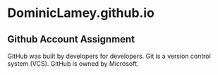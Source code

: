 # DominicLamey.github.io
## Github Account Assignment
GitHub was built by developers for developers.
Git is a version control system (VCS).
GitHub is owned by Microsoft.
